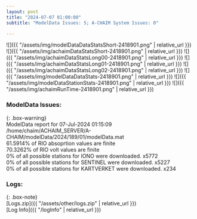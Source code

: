 ```yaml
---
layout: post
title: "2024-07-07 01:00:00"
subtitle: "ModelData Issues: 5; A-CHAIM System Issues: 0"

---
```


![]({{ "/assets/img/modelDataDataStatsShort-2418901.png" | relative_url }})
![]({{ "/assets/img/achaimDataStatsShort-2418901.png" | relative_url }})
![]({{ "/assets/img/achaimDataStatsLong00-2418901.png" | relative_url }})
![]({{ "/assets/img/achaimDataStatsLong01-2418901.png" | relative_url }})
![]({{ "/assets/img/achaimDataStatsLong02-2418901.png" | relative_url }})
![]({{ "/assets/img/modelDataDataStats-2418901.png" | relative_url }})
![]({{ "/assets/img/modelDataStationStats-2418901.png" | relative_url }})
![]({{ "/assets/img/achaimRunTime-2418901.png" | relative_url }})


### ModelData Issues:  
  
{: .box-warning}  
 ModelData report for 07-Jul-2024 01:15:09   
 /home/chaim/ACHAIM_SERVER/A-CHAIM/modelData/2024/189/01/modelData.mat   
 61.5914% of RIO absoprtion values are finite   
 70.3262% of RIO volt values are finite   
 0% of all possible stations for IONO were downloaded. x5772   
 0% of all possible stations for SENTINEL were downloaded. x5227   
 0% of all possible stations for KARTVERKET were downloaded. x234   
  


### Logs:  
  
{: .box-note}  
[Logs.zip]({{ "/assets/other/logs.zip" | relative_url }})  
[Log Info]({{ "/logInfo" | relative_url }})  
